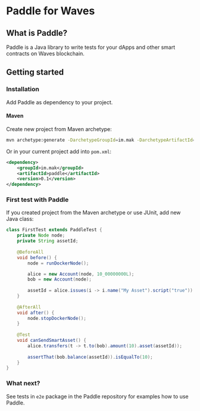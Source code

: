 # Paddle for Waves

## What is Paddle?

Paddle is a Java library to write tests for your dApps and other smart contracts on Waves blockchain.

## Getting started

### Installation

Add Paddle as dependency to your project.

#### Maven

Create new project from Maven archetype:

```bash
mvn archetype:generate -DarchetypeGroupId=im.mak -DarchetypeArtifactId=paddle -DarchetypeVersion=0.1
```

Or in your current project add into `pom.xml`:

```xml
<dependency>
    <groupId>im.mak</groupId>
    <artifactId>paddle</artifactId>
    <version>0.1</version>
</dependency>
```

### First test with Paddle

If you created project from the Maven archetype or use JUnit, add new Java class:

```java
class FirstTest extends PaddleTest {
    private Node node;
    private String assetId;
    
    @BeforeAll
    void before() {
        node = runDockerNode();

        alice = new Account(node, 10_00000000L);
        bob = new Account(node);
        
        assetId = alice.issues(i -> i.name("My Asset").script("true")).getId().toString();
    }
    
    @AfterAll
    void after() {
        node.stopDockerNode();
    }
    
    @Test
    void canSendSmartAsset() {
        alice.transfers(t -> t.to(bob).amount(10).asset(assetId));
        
        assertThat(bob.balance(assetId)).isEqualTo(10);
    }
}
```

### What next?

See tests in `e2e` package in the Paddle repository for examples how to use Paddle.
